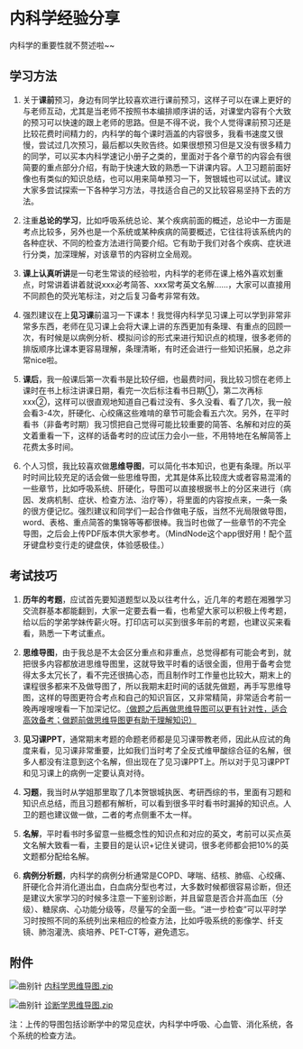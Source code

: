# 内科学经验分享

内科学的重要性就不赘述啦~~

## 学习方法

1. 关于**课前**预习，身边有同学比较喜欢进行课前预习，这样子可以在课上更好的与老师互动，尤其是当老师不按照书本编排顺序讲的话，对课堂内容有个大致的预习可以快速的跟上老师的思路。但是不得不说，我个人觉得课前预习还是比较花费时间精力的，内科学的每个课时涵盖的内容很多，我看书速度又很慢，尝试过几次预习，最后都以失败告终。如果很想预习但是又没有很多精力的同学，可以买本内科学速记小册子之类的，里面对于各个章节的内容会有很简要的重点部分介绍，有助于快速大致的熟悉一下讲课内容。人卫习题前面好像也有类似的知识总结，也可以用来简单预习一下，贺银城也可以试试。建议大家多尝试探索一下各种学习方法，寻找适合自己的又比较容易坚持下去的方法。

2. 注重**总论的学习**，比如呼吸系统总论、某个疾病前面的概述，总论中一方面是考点比较多，另外也是一个系统或某种疾病的简要概述，它往往将该系统内的各种症状、不同的检查方法进行简要介绍。它有助于我们对各个疾病、症状进行分类，加深理解，对该章节的内容树立全局观。

3. **课上认真听讲**是一句老生常谈的经验啦，内科学的老师在课上格外喜欢划重点，时常讲着讲着就说xxx必考简答、xxx常考英文名解……，大家可以直接用不同颜色的荧光笔标注，对之后复习备考非常有效。

4. 强烈建议在上**见习课**前温习一下课本！我觉得内科学见习课上可以学到非常非常多东西，老师在见习课上会将大课上讲的东西更加有条理、有重点的回顾一次，有时候是以病例分析、模拟问诊的形式来进行知识点的梳理，很多老师的排版顺序比课本更容易理解，条理清晰，有时还会进行一些知识拓展，总之非常nice啦。

5. **课后**，我一般课后第一次看书是比较仔细，也最费时间，我比较习惯在老师上课时在书上标注讲课日期，看完一次后标注看书日期①，第二次再标xxx②，这样可以很直观地知道自己看过没有、多久没看、看了几次，我一般会看3-4次，肝硬化、心绞痛这些难啃的章节可能会看五六次。另外，在平时看书（非备考时期）我习惯把自己觉得可能比较重要的简答、名解和对应的英文着重看一下，这样的话备考时的应试压力会小一些，不用特地在名解简答上花费太多时间。

6. 个人习惯，我比较喜欢做**思维导图**，可以简化书本知识，也更有条理。所以平时时间比较充足的话会做一些思维导图，尤其是体系比较庞大或者容易混淆的一些章节，比如呼吸系统、肝硬化，导图可以直接根据书上的分区来进行（病因、发病机制、症状、检查方法、治疗等），将里面的内容按点来，一条一条的很方便记忆。强烈建议和同学们一起合作做电子版，当然不光局限做导图，word、表格、重点简答的集锦等等都很棒。我当时也做了一些章节的不完全导图，之后会上传PDF版本供大家参考。（MindNode这个app很好用！配个蓝牙键盘秒变行走的键盘侠，体验感极佳。）

## 考试技巧

1. **历年的考题**，应试首先要知道题型以及以往考什么，近几年的考题在湘雅学习交流群基本都能翻到，大家一定要去看一看，也希望大家可以积极上传考题，给以后的学弟学妹传薪火呀。打印店可以买到很多年前的考题，也建议买来看看，熟悉一下考试重点。

2. **思维导图**，由于我总是不太会区分重点和非重点，总觉得都有可能会考到，就把很多内容都放进思维导图里，这就导致平时看的话很全面，但用于备考会觉得太多太冗长了，看不完还很搞心态，而且制作时工作量也比较大，期末上的课程很多都来不及做导图了，所以我期末赶时间的话就先做题，再手写思维导图，这样的导图更符合考点和自己的知识盲区，又非常精简，非常适合考前一晚再嗖嗖嗖看一下加深记忆。<u>（做题之后再做思维导图可以更有针对性，适合高效备考；做题前做思维导图更有助于理解知识）</u>

3. **见习课PPT**，通常期末考题的命题老师都是见习课带教老师，因此从应试的角度来看，见习课非常重要，比如我们当时考了全反式维甲酸综合征的名解，很多人都没有注意到这个名解，但出现在了见习课PPT上。所以对于见习课PPT和见习课上的病例一定要认真对待。

4. **习题**，我当时从学姐那里取了几本贺银城执医、考研西综的书，里面有习题和知识点总结，而且习题都有解析，可以看到很多平时看书时漏掉的知识点。人卫的题也建议做一做，二者的考点侧重不太一样。

5. **名解**，平时看书时多留意一些概念性的知识点和对应的英文，考前可以买点英文名解大致看一看，主要目的是认识+记住关键词，很多老师都会把10%的英文题都分配给名解。

6. **病例分析题**，内科学的病例分析通常是COPD、哮喘、结核、肺癌、心绞痛、肝硬化合并消化道出血，白血病分型也考过，大多数时候都很容易诊断，但还是建议大家学习的时候多注意一下鉴别诊断，并且留意是否合并高血压（分级）、糖尿病、心功能分级等，尽量写的全面一些。“进一步检查”可以平时学习时按照不同的系统列出来相应的检查方法，比如呼吸系统的影像学、纤支镜、肺泡灌洗、痰培养、PET-CT等，避免遗忘。

## 附件

![曲别针](https://xunlutzp.gitee.io/Image/_1.svg)
[内科学思维导图.zip](https://gitee.com/zcx980605/Survive_XYSM_dev/raw/master/Attachment/Ch1_5-1_%E5%86%85%E7%A7%91%E5%AD%A6%E6%80%9D%E7%BB%B4%E5%AF%BC%E5%9B%BE.zip)

![曲别针](https://xunlutzp.gitee.io/Image/_1.svg)
[诊断学思维导图.zip](https://gitee.com/zcx980605/Survive_XYSM_dev/raw/master/Attachment/Ch1_5-1_%E8%AF%8A%E6%96%AD%E5%AD%A6%E6%80%9D%E7%BB%B4%E5%AF%BC%E5%9B%BE.zip)

注：上传的导图包括诊断学中的常见症状，内科学中呼吸、心血管、消化系统，各个系统的检查方法。